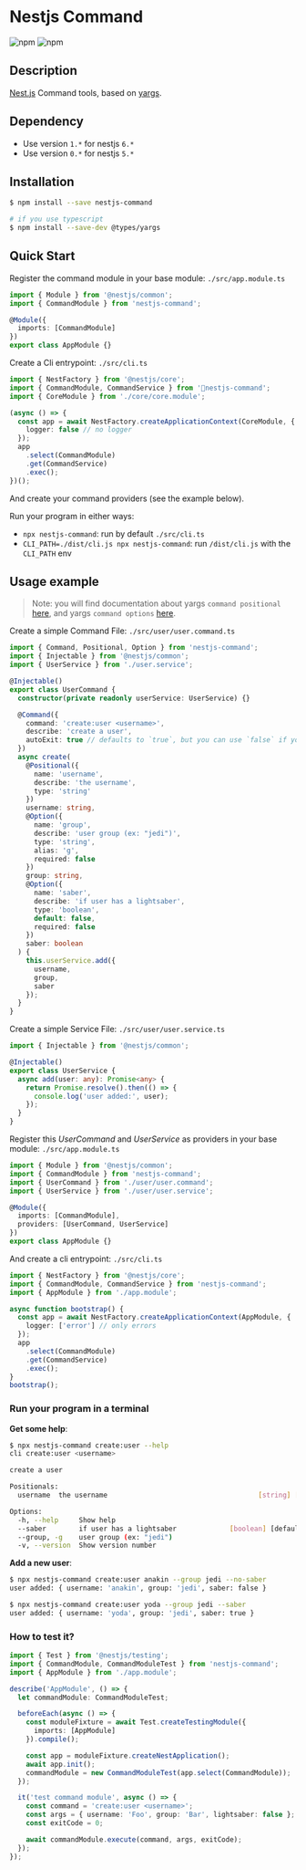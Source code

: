 # Nestjs Command

![npm](https://img.shields.io/npm/v/nestjs-command)
![npm](https://img.shields.io/npm/dw/nestjs-command)

## Description

[Nest.js](https://github.com/nestjs/nest) Command tools, based on [yargs](https://github.com/yargs/yargs).

## Dependency

- Use version `1.*` for nestjs `6.*`
- Use version `0.*` for nestjs `5.*`

## Installation

```bash
$ npm install --save nestjs-command

# if you use typescript
$ npm install --save-dev @types/yargs
```

## Quick Start

Register the command module in your base module: `./src/app.module.ts`

```typescript
import { Module } from '@nestjs/common';
import { CommandModule } from 'nestjs-command';

@Module({
  imports: [CommandModule]
})
export class AppModule {}
```

Create a Cli entrypoint: `./src/cli.ts`

```typescript
import { NestFactory } from '@nestjs/core';
import { CommandModule, CommandService } from 'nestjs-command';
import { CoreModule } from './core/core.module';

(async () => {
  const app = await NestFactory.createApplicationContext(CoreModule, {
    logger: false // no logger
  });
  app
    .select(CommandModule)
    .get(CommandService)
    .exec();
})();
```

And create your command providers (see the example below).

Run your program in either ways:

- `npx nestjs-command`: run by default `./src/cli.ts`
- `CLI_PATH=./dist/cli.js npx nestjs-command`: run `/dist/cli.js` with the `CLI_PATH` env

## Usage example

> Note: you will find documentation about yargs `command positional` [here](https://yargs.js.org/docs/#api-reference-positionalkey-opt), and yargs `command options` [here](https://yargs.js.org/docs/#api-reference-optionskey-opt).

Create a simple Command File: `./src/user/user.command.ts`

```typescript
import { Command, Positional, Option } from 'nestjs-command';
import { Injectable } from '@nestjs/common';
import { UserService } from './user.service';

@Injectable()
export class UserCommand {
  constructor(private readonly userService: UserService) {}

  @Command({
    command: 'create:user <username>',
    describe: 'create a user',
    autoExit: true // defaults to `true`, but you can use `false` if you need more control
  })
  async create(
    @Positional({
      name: 'username',
      describe: 'the username',
      type: 'string'
    })
    username: string,
    @Option({
      name: 'group',
      describe: 'user group (ex: "jedi")',
      type: 'string',
      alias: 'g',
      required: false
    })
    group: string,
    @Option({
      name: 'saber',
      describe: 'if user has a lightsaber',
      type: 'boolean',
      default: false,
      required: false
    })
    saber: boolean
  ) {
    this.userService.add({
      username,
      group,
      saber
    });
  }
}
```

Create a simple Service File: `./src/user/user.service.ts`

```typescript
import { Injectable } from '@nestjs/common';

@Injectable()
export class UserService {
  async add(user: any): Promise<any> {
    return Promise.resolve().then(() => {
      console.log('user added:', user);
    });
  }
}
```

Register this _UserCommand_ and _UserService_ as providers in your base module: `./src/app.module.ts`

```typescript
import { Module } from '@nestjs/common';
import { CommandModule } from 'nestjs-command';
import { UserCommand } from './user/user.command';
import { UserService } from './user/user.service';

@Module({
  imports: [CommandModule],
  providers: [UserCommand, UserService]
})
export class AppModule {}
```

And create a cli entrypoint: `./src/cli.ts`

```typescript
import { NestFactory } from '@nestjs/core';
import { CommandModule, CommandService } from 'nestjs-command';
import { AppModule } from './app.module';

async function bootstrap() {
  const app = await NestFactory.createApplicationContext(AppModule, {
    logger: ['error'] // only errors
  });
  app
    .select(CommandModule)
    .get(CommandService)
    .exec();
}
bootstrap();
```

### Run your program in a terminal

**Get some help**:

```bash
$ npx nestjs-command create:user --help
cli create:user <username>

create a user

Positionals:
  username  the username                                     [string] [required]

Options:
  -h, --help     Show help                                             [boolean]
  --saber        if user has a lightsaber             [boolean] [default: false]
  --group, -g    user group (ex: "jedi")                                [string]
  -v, --version  Show version number                                   [boolean]
```

**Add a new user**:

```bash
$ npx nestjs-command create:user anakin --group jedi --no-saber
user added: { username: 'anakin', group: 'jedi', saber: false }

$ npx nestjs-command create:user yoda --group jedi --saber
user added: { username: 'yoda', group: 'jedi', saber: true }
```

### How to test it?

```typescript
import { Test } from '@nestjs/testing';
import { CommandModule, CommandModuleTest } from 'nestjs-command';
import { AppModule } from './app.module';

describe('AppModule', () => {
  let commandModule: CommandModuleTest;

  beforeEach(async () => {
    const moduleFixture = await Test.createTestingModule({
      imports: [AppModule]
    }).compile();

    const app = moduleFixture.createNestApplication();
    await app.init();
    commandModule = new CommandModuleTest(app.select(CommandModule));
  });

  it('test command module', async () => {
    const command = 'create:user <username>';
    const args = { username: 'Foo', group: 'Bar', lightsaber: false };
    const exitCode = 0;

    await commandModule.execute(command, args, exitCode);
  });
});
```
